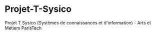 Projet-T-Sysico
===============

Projet T Sysico (Systèmes de connaissances et d'information) - Arts et Métiers ParisTech
